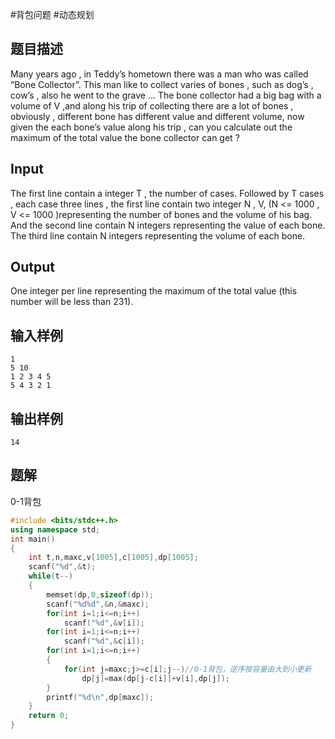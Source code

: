 #背包问题 #动态规划 

## 题目描述

Many years ago , in Teddy’s hometown there was a man who was called “Bone Collector”. This man like to collect varies of bones , such as dog’s , cow’s , also he went to the grave …
The bone collector had a big bag with a volume of V ,and along his trip of collecting there are a lot of bones , obviously , different bone has different value and different volume, now given the each bone’s value along his trip , can you calculate out the maximum of the total value the bone collector can get ?

## Input

The first line contain a integer T , the number of cases.
Followed by T cases , each case three lines , the first line contain two integer N , V, (N <= 1000 , V <= 1000 )representing the number of bones and the volume of his bag. And the second line contain N integers representing the value of each bone. The third line contain N integers representing the volume of each bone.

## Output

One integer per line representing the maximum of the total value (this number will be less than 231).

## 输入样例

```text
1
5 10
1 2 3 4 5
5 4 3 2 1
```

## 输出样例

```text
14
```

## 题解

0-1背包

```c++
#include <bits/stdc++.h>
using namespace std;
int main()
{
    int t,n,maxc,v[1005],c[1005],dp[1005];
    scanf("%d",&t);
    while(t--)
    {
        memset(dp,0,sizeof(dp));
        scanf("%d%d",&n,&maxc);
        for(int i=1;i<=n;i++)
            scanf("%d",&v[i]);
        for(int i=1;i<=n;i++)
            scanf("%d",&c[i]);
        for(int i=1;i<=n;i++)
        {
            for(int j=maxc;j>=c[i];j--)//0-1背包，逆序按容量由大到小更新
                dp[j]=max(dp[j-c[i]]+v[i],dp[j]);
        }
        printf("%d\n",dp[maxc]);
    }
    return 0;
}
```